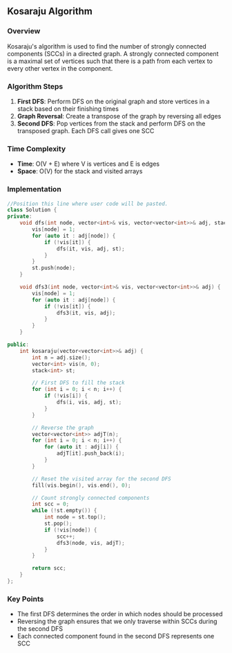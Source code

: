 ## Kosaraju Algorithm

### Overview
Kosaraju's algorithm is used to find the number of strongly connected components (SCCs) in a directed graph. A strongly connected component is a maximal set of vertices such that there is a path from each vertex to every other vertex in the component.

### Algorithm Steps
1. **First DFS**: Perform DFS on the original graph and store vertices in a stack based on their finishing times
2. **Graph Reversal**: Create a transpose of the graph by reversing all edges
3. **Second DFS**: Pop vertices from the stack and perform DFS on the transposed graph. Each DFS call gives one SCC

### Time Complexity
- **Time**: O(V + E) where V is vertices and E is edges
- **Space**: O(V) for the stack and visited arrays

### Implementation
```cpp
//Position this line where user code will be pasted.
class Solution {
private:
    void dfs(int node, vector<int>& vis, vector<vector<int>>& adj, stack<int>& st) {
        vis[node] = 1;
        for (auto it : adj[node]) {
            if (!vis[it]) {
                dfs(it, vis, adj, st);
            }
        }
        st.push(node);
    }

    void dfs3(int node, vector<int>& vis, vector<vector<int>>& adj) {
        vis[node] = 1;
        for (auto it : adj[node]) {
            if (!vis[it]) {
                dfs3(it, vis, adj);
            }
        }
    }

public:
    int kosaraju(vector<vector<int>>& adj) {
        int n = adj.size();
        vector<int> vis(n, 0);
        stack<int> st;

        // First DFS to fill the stack
        for (int i = 0; i < n; i++) {
            if (!vis[i]) {
                dfs(i, vis, adj, st);
            }
        }

        // Reverse the graph
        vector<vector<int>> adjT(n);
        for (int i = 0; i < n; i++) {
            for (auto it : adj[i]) {
                adjT[it].push_back(i);
            }
        }

        // Reset the visited array for the second DFS
        fill(vis.begin(), vis.end(), 0);

        // Count strongly connected components
        int scc = 0;
        while (!st.empty()) {
            int node = st.top();
            st.pop();
            if (!vis[node]) {
                scc++;
                dfs3(node, vis, adjT);
            }
        }

        return scc;
    }
};
```

### Key Points
- The first DFS determines the order in which nodes should be processed
- Reversing the graph ensures that we only traverse within SCCs during the second DFS
- Each connected component found in the second DFS represents one SCC